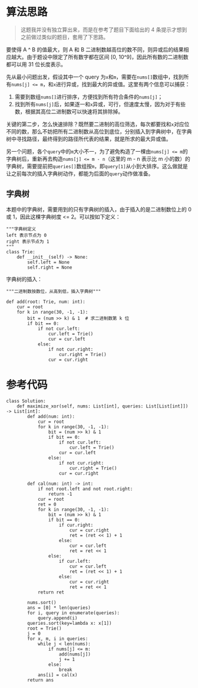 # 算法思路

> 这题我并没有独立算出来，而是在参考了题目下面给出的 4 条提示才想到之前做过类似的题目，套用了下思路。

要使得 A ^ B 的值最大，则 A 和 B 二进制数越高位的数不同，则异或后的结果相应越大。由于题设中限定了所有数字都在区间 [0, 10^9]，因此所有数的二进制数都可以用 31 位长度表示。

先从最小问题出发，假设其中一个 query 为`x`和`m`，需要在`nums[]`数组中，找到所有`nums[j] <= m`，和`x`进行异或，找到最大的异或值。这里有两个信息可以捕获：

1. 需要到数组`nums[]`进行排序，方便找到所有符合条件的`nums[j]`；
2. 找到所有`nums[j]`后，如果逐一和`x`异或，可行，但速度太慢，因为对于有些数，根据其高位二进制数可以快速将其排除掉。

关键的第二步，怎么快速排除？既然要二进制的高位筛选，每次都要找和`x`对应位不同的数，那么不妨把所有二进制数从高位到底位，分别插入到字典树中，在字典树中寻找路径，最终得到的路径所代表的结果，就是所求的最大异或值。

另一个问题，各个`query`中的`m`大小不一，为了避免构造了一棵由`nums[j] <= m`的字典树后，重新再去构造`nums[j] <= m - n`（这里的 m - n 表示比 m 小的数）的字典树，需要提前把`queries[]`数组按`m`，即`query[1]`从小到大排序。这么做就是让之前每次的插入字典树动作，都能为后面的`query`动作做准备。

## 字典树

本题中的字典树，需要用到的只有字典树的插入，由于插入的是二进制数位上的 0 或 1，因此这棵字典树度 <= 2。可以按如下定义：

```python3
"""字典树定义
left 表示节点为 0
right 表示节点为 1
"""
class Trie:
    def __init__(self) -> None:
        self.left = None
        self.right = None
```

字典树的插入：

```python3
"""二进制数按数位，从高到低，插入字典树"""

def add(root: Trie, num: int):
    cur = root
    for k in range(30, -1, -1):
        bit = (num >> k) & 1  # 求二进制数第 k 位
        if bit == 0:
            if not cur.left:
                cur.left = Trie()
                cur = cur.left
            else:
                if not cur.right:
                    cur.right = Trie()
                cur = cur.right
```

# 参考代码

```python3 []
class Solution:
    def maximize_xor(self, nums: List[int], queries: List[List[int]]) -> List[int]:
        def add(num: int):
            cur = root
            for k in range(30, -1, -1):
                bit = (num >> k) & 1
                if bit == 0:
                    if not cur.left:
                        cur.left = Trie()
                    cur = cur.left
                else:
                    if not cur.right:
                        cur.right = Trie()
                    cur = cur.right

        def cal(num: int) -> int:
            if not root.left and not root.right:
                return -1
            cur = root
            ret = 0
            for k in range(30, -1, -1):
                bit = (num >> k) & 1
                if bit == 0:
                    if cur.right:
                        cur = cur.right
                        ret = (ret << 1) + 1
                    else:
                        cur = cur.left
                        ret = ret << 1
                else:
                    if cur.left:
                        cur = cur.left
                        ret = (ret << 1) + 1
                    else:
                        cur = cur.right
                        ret = ret << 1
            return ret

        nums.sort()
        ans = [0] * len(queries)
        for i, query in enumerate(queries):
            query.append(i)
        queries.sort(key=lambda x: x[1])
        root = Trie()
        j = 0
        for x, m, i in queries:
            while j < len(nums):
                if nums[j] <= m:
                    add(nums[j])
                    j += 1
                else:
                    break
            ans[i] = cal(x)
        return ans
```
